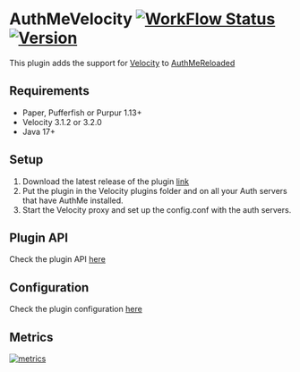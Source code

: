 # AuthMeVelocity [![WorkFlow Status](https://img.shields.io/github/actions/workflow/status/4drian3d/AuthMeVelocity/gradle.yml?branch=master&style=flat-square)](https://github.com/4drian3d/AuthmeVelocity/actions/workflows/maven.yml) [![Version](https://img.shields.io/github/v/release/4drian3d/AuthmeVelocity?color=FFF0&style=flat-square)](https://github.com/4drian3d/AuthmeVelocity/releases)
This plugin adds the support for [Velocity](https://velocitypowered.com/) to [AuthMeReloaded](https://github.com/AuthMe/AuthMeReloaded)

## Requirements
- Paper, Pufferfish or Purpur 1.13+
- Velocity 3.1.2 or 3.2.0
- Java 17+

## Setup
1. Download the latest release of the plugin [link](https://github.com/4drian3d/AuthMeVelocity/releases)
2. Put the plugin in the Velocity plugins folder and on all your Auth servers that have AuthMe installed.
3. Start the Velocity proxy and set up the config.conf with the auth servers.

## Plugin API
Check the plugin API [here](https://github.com/4drian3d/AuthMeVelocity/wiki/Plugin-API)

## Configuration
Check the plugin configuration [here](https://github.com/4drian3d/AuthMeVelocity/wiki/Configuration)

## Metrics
[![metrics](https://bstats.org/signatures/velocity/AuthMeVelocity.svg)](https://bstats.org/plugin/velocity/AuthMeVelocity/16128)
